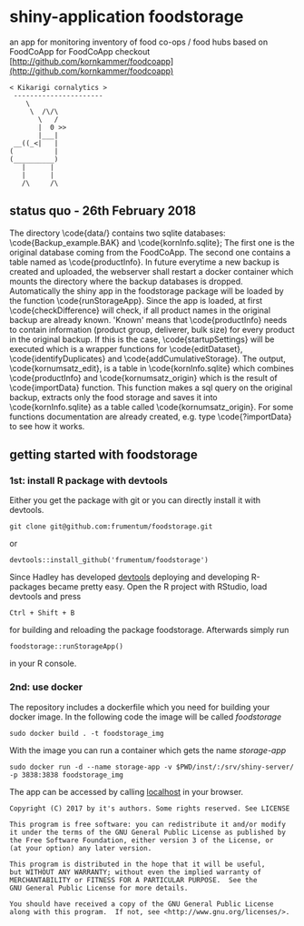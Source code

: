 # shiny-application foodstorage
an app for monitoring inventory of food co-ops / food hubs based on FoodCoApp
for FoodCoApp checkout [http://github.com/kornkammer/foodcoapp](http://github.com/kornkammer/foodcoapp)

```
< Kikarigi cornalytics >
 ----------------------
    \
     \  /\/\
       \   /
       |  0 >>
       |___|
 __((_<|   |
(          |
(__________)
   |      |
   |      |
   /\     /\

```
## status quo - 26th February 2018
The directory \code{data/} contains two sqlite databases: \code{Backup_example.BAK} and \code{kornInfo.sqlite}; The first one is the original database coming from the FoodCoApp. The second one contains a table named as \code{productInfo}. In future everytime a new backup is created and uploaded, the webserver shall restart a docker container which mounts the directory where the backup databases is dropped. Automatically the shiny app in the foodstorage package will be loaded by the function \code{runStorageApp}. Since the app is loaded, at first \code{checkDifference} will check, if all product names in the original backup are already known. 'Known' means that \code{productInfo} needs to contain information (product group, deliverer, bulk size) for every product in the original backup. If this is the case, \code{startupSettings} will be executed which is a wrapper functions for \code{editDataset}, \code{identifyDuplicates} and \code{addCumulativeStorage}. The output, \code{kornumsatz_edit}, is a table in \code{kornInfo.sqlite} which combines \code{productInfo} and \code{kornumsatz_origin} which is the result of \code{importData} function. This function makes a sql query on the original backup, extracts only the food storage and saves it into \code{kornInfo.sqlite} as a table called \code{kornumsatz_origin}.
For some functions documentation are already created, e.g. type \code{?importData} to see how it works.

## getting started with foodstorage
### 1st: install R package with devtools
Either you get the package with git or you can directly install it with devtools.
```
git clone git@github.com:frumentum/foodstorage.git
```
or
```
devtools::install_github('frumentum/foodstorage')
```
Since Hadley has developed [devtools](https://github.com/hadley/devtools) deploying and developing R-packages became pretty easy. Open the R project with RStudio, load devtools and press
```
Ctrl + Shift + B
```
for building and reloading the package foodstorage. Afterwards simply run
```
foodstorage::runStorageApp()
```
in your R console.
### 2nd: use docker 
The repository includes a dockerfile which you need for building your docker image. In the following code the image will be called *foodstorage*
```
sudo docker build . -t foodstorage_img
``` 
With the image you can run a container which gets the name *storage-app*
```
sudo docker run -d --name storage-app -v $PWD/inst/:/srv/shiny-server/ -p 3838:3838 foodstorage_img
```
The app can be accessed by calling [localhost](http://0.0.0.0:3838) in your browser.
 
    Copyright (C) 2017 by it's authors. Some rights reserved. See LICENSE

    This program is free software: you can redistribute it and/or modify
    it under the terms of the GNU General Public License as published by
    the Free Software Foundation, either version 3 of the License, or
    (at your option) any later version.

    This program is distributed in the hope that it will be useful,
    but WITHOUT ANY WARRANTY; without even the implied warranty of
    MERCHANTABILITY or FITNESS FOR A PARTICULAR PURPOSE.  See the
    GNU General Public License for more details.

    You should have received a copy of the GNU General Public License
    along with this program.  If not, see <http://www.gnu.org/licenses/>.


